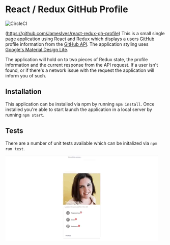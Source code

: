 # React / Redux GitHub Profile
![CircleCI](https://img.shields.io/circleci/project/github/RedSparr0w/node-csgo-parser.svg)

(https://github.com/JamesIves/react-redux-gh-profile)
This is a small single page application using React and Redux which displays a users [GitHub](https://github.com/) profile information from the [GitHub API](https://developer.github.com/v3/users/). The application styling uses [Google's Material Design Lite](https://getmdl.io/).

The application will hold on to two pieces of Redux state, the profile information and the current response from the API request. If a user isn't found, or if there's a network issue with the request the application will inform you of such.

## Installation
This application can be installed via npm by running `npm install`. Once installed you're able to start launch the application in a local server by running `npm start`.

## Tests
There are a number of unit tests available which can be initalized via `npm run test`.

![Example](assets/example.gif)
